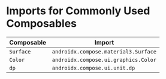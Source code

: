 # Imports for Commonly Used Composables
| Composable | Import |
| -----------| ------- |
| `Surface` | `androidx.compose.material3.Surface` |
| `Color` | `androidx.compose.ui.graphics.Color` |
| `dp` | `androidx.compose.ui.unit.dp` | 
